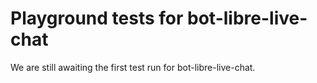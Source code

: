 # Playground tests for bot-libre-live-chat
We are still awaiting the first test run for bot-libre-live-chat.
